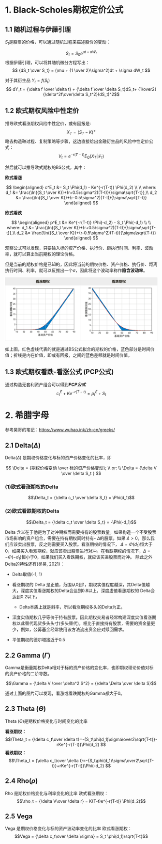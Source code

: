 
# 1. Black-Scholes期权定价公式

## 1.1 随机过程与伊藤引理

$S_t$是股票的价格，可以通过随机过程来描述股价的变动：

$$ S_t = S_0 e^{\mu t+ \sigma W_t}$$
根据伊藤引理，可以将其随机微分方程写出：
$$ {dS_t \over S_t} = (\mu + {1 \over 2}\sigma^2)dt + \sigma dW_t $$

对于其衍生品 $Y_t = f(S_t)$
$$ dY_t = {\delta f \over \delta t} + {\delta f \over \delta S_t}dS_t+ {1\over2} {\delta^2f\over\delta S_t^2}(dS_t)^2$$

## 1.2 欧式期权风险中性定价

推导欧式看涨期权风险中性定价，或有回报是:
$$X_T = (S_T - K)^+$$
略去构造鞅过程、复制策略等步骤，这边直接给出金融衍生品的风险中性定价公式：
$$V_t = e^{-r(T-t)}E_Q(X_T|\mathcal{F}_t)$$

然后就可以推导欧式期权的BS公式，其中：

**欧式看涨**

$$
\begin{aligned}
c^E_t &= S_t \Phi(d_1) - Ke^{-r(T-t)} \Phi(d_2) \\
\\
where: d_1 &=  \frac{\ln({S_t \over K})+(r+0.5\sigma^2)(T-t)}{\sigma\sqrt{T-t}},\\
d_2 &=  \frac{\ln({S_t \over K})+(r-0.5\sigma^2)(T-t)}{\sigma\sqrt{T-t}}
\end{aligned}
$$

**欧式看跌**

$$
\begin{aligned}
p^E_t &= Ke^{-r(T-t)} \Phi(-d_2) - S_t \Phi(-d_1)  \\
\\
where: d_1 &=  \frac{\ln({S_t \over K})+(r+0.5\sigma^2)(T-t)}{\sigma\sqrt{T-t}},\\
d_2 &=  \frac{\ln({S_t \over K})+(r-0.5\sigma^2)(T-t)}{\sigma\sqrt{T-t}}
\end{aligned}
$$

观察公式可以发现，只要输入标的资产价格、执行价、距执行时间、利率、波动率，就可以算出当前期权的理论价格。

但是当前的期权价格是已知的，因此将当前的期权价格、资产价格、执行价、距离执行时间、利率，就可以反推出一个$\sigma$，因此将这个波动率称作**隐含波动率**。

![](./Figs/Delta1.png)

如上图，红色虚线代表的就是通过BS公式拟合的期权的价格，蓝色部分是时间价值；折线是内在价值，即或有回报，之间的蓝色差额就是时间价值。

## 1.3 欧式期权看跌-看涨公式 (PCP公式)

通过构造无套利资产组合可以得到***PCP公式***
$$c^E_t + Ke^{-r(T-t)}=p^E_t+S_t$$


# 2. 希腊字母
参考昊哥的笔记：https://www.wuhao.ink/zh-cn/greeks/
## 2.1 Delta($\Delta$)

Delta($\Delta$) 是期权价格变化与标的资产价格变化的比率，即

$$
\Delta = {期权价格变动 \over 标的资产价格变动}; \\
or:
\\
\Delta = {\delta V \over \delta S_t }
$$

### **(1)欧式看涨期权的Delta**
$$\Delta_t = {\delta c_t \over \delta S_t} = \Phi(d_1)$$

### **(2)欧式看跌期权的Delta**
$$\Delta_t = {\delta c_t \over \delta S_t} = -\Phi(-d_1)$$

Delta 含义在于他是为了对冲期权而需要持有的股票数量。如果构造一个不受股票市场影响的资产组合，需要在持有期权同时持有- $\Delta$的股票。如果 $\Delta > 0$，那么我们应该卖出股票，反之则需要买入股票。看涨期权的情况下， $\Delta= \Phi(d_1)$恒大于0，如果买入看涨期权，就应该卖出股票进行对冲。在看跌期权的情况下，$\Delta= -\Phi(-d_1)$恒小于0，如果我们买入看跌期权，就应该买进股票而对冲。
除此之外Delta的特性还有(吴昊, 2021)：
-   Delta取值(-1, 1)

-   看涨期权的 Delta 是正值，范围从0到1，期权实值程度越深，其Delta值越大，深度实值看涨期权的Delta会达到0.8以上，深度虚值看涨期权的 Delta会达到0.2以下。
    -   Delta本质上就是斜率，所以看涨期权多头的Delta为正。

-   深度实值期权几乎等价于持有股票，因此期权交易者经常构建深度实值看涨期权以此替代现货多头头寸(多头替代)，相比于直接持有股票，需要的资金量更少，例如，公募基金经常使用该方法流出资金应对赎回需求。

-   平值期权的德尔塔接近于0.5


## 2.2 Gamma ($\Gamma$)

Gamma是衡量期权Delta相对于标的资产价格的变化率，也即期权理论价值对标的资产价格的二阶导数。

$$\Gamma = {\delta V \over \delta^2 S^2} = {\delta \Delta \over \delta S}$$

通过上面的图片可以发现，看涨或看跌期权的Gamma都大于0。


## 2.3 Theta ($\Theta$)

Theta ($\Theta$)是期权价格变化与时间变化的比率

**看涨期权：**
$$\Theta_t = {\delta c_t\over \delta t}=-{S_t\phi(d_1)\sigma\over2\sqrt{T-t}}-rKe^{-r(T-t)}\Phi(d_2)
$$
**看跌期权：**
$$\Theta_t = {\delta c_t\over \delta t}=-{S_t\phi(d_1)\sigma\over2\sqrt{T-t}}+rKe^{-r(T-t)}\Phi(-d_2)
$$


## 2.4 Rho($\rho$)
Rho 是期权价格变化与利率变化的比率
欧式看涨期权：
$$\rho_t = {\delta V\over \delta r} = K(T-t)e^{-r(T-t)} \Phi(d_2)$$

## 2.5 Vega
Vega 是期权价格变化与标的资产波动率变化的比率
欧式看涨期权：
$$Vega = {\delta c_t\over \delta \sigma} = S_t \phi(d_1)\sqrt{T-t}$$

